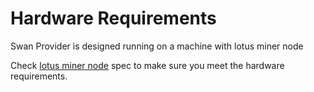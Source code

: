 # Hardware Requirements

Swan Provider is designed running on a machine with lotus miner node 

Check [lotus miner node](https://docs.filecoin.io/mine/lotus/) spec to make sure you meet the hardware requirements.
